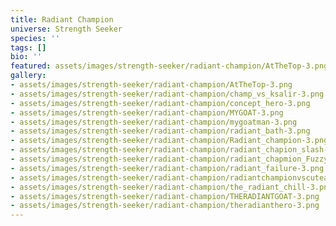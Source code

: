 ```yaml
---
title: Radiant Champion
universe: Strength Seeker
species: ''
tags: []
bio: ''
featured: assets/images/strength-seeker/radiant-champion/AtTheTop-3.png
gallery:
- assets/images/strength-seeker/radiant-champion/AtTheTop-3.png
- assets/images/strength-seeker/radiant-champion/champ_vs_ksalir-3.png
- assets/images/strength-seeker/radiant-champion/concept_hero-3.png
- assets/images/strength-seeker/radiant-champion/MYGOAT-3.png
- assets/images/strength-seeker/radiant-champion/mygoatman-3.png
- assets/images/strength-seeker/radiant-champion/radiant_bath-3.png
- assets/images/strength-seeker/radiant-champion/Radiant_champion-3.png
- assets/images/strength-seeker/radiant-champion/radiant_chapion_slash-3.png
- assets/images/strength-seeker/radiant-champion/radiant_chapmion_Fuzzy-3.png
- assets/images/strength-seeker/radiant-champion/radiant_failure-3.png
- assets/images/strength-seeker/radiant-champion/radiantchampionvscuteandfunny-3.png
- assets/images/strength-seeker/radiant-champion/the_radiant_chill-3.png
- assets/images/strength-seeker/radiant-champion/THERADIANTGOAT-3.png
- assets/images/strength-seeker/radiant-champion/theradianthero-3.png
---
```

